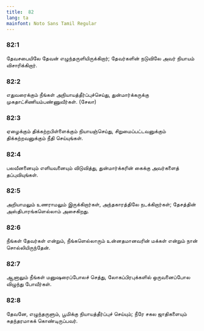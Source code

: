 ```yaml
---
title:  82
lang: ta
mainfont: Noto Sans Tamil Regular
---
```


###  82:1

தேவசபையிலே தேவன் எழுந்தருளியிருக்கிறார்; தேவர்களின் நடுவிலே அவர் நியாயம் விசாரிக்கிறார்.

###  82:2

எதுவரைக்கும் நீங்கள் அநியாயத்தீர்ப்புச்செய்து, துன்மார்க்கருக்கு முகதாட்சிணியம்பண்ணுவீர்கள். (சேலா)

###  82:3

ஏழைக்கும் திக்கற்றபிள்ளைக்கும் நியாயஞ்செய்து, சிறுமைப்பட்டவனுக்கும் திக்கற்றவனுக்கும் நீதி செய்யுங்கள்.

###  82:4

பலவீனனையும் எளியவனையும் விடுவித்து, துன்மார்க்கரின் கைக்கு அவர்களைத் தப்புவியுங்கள்.

###  82:5

அறியாமலும் உணராமலும் இருக்கிறார்கள், அந்தகாரத்திலே நடக்கிறார்கள்; தேசத்தின் அஸ்திபாரங்களெல்லாம் அசைகிறது.

###  82:6

நீங்கள் தேவர்கள் என்றும், நீங்களெல்லாரும் உன்னதமானவரின் மக்கள் என்றும் நான் சொல்லியிருந்தேன்.

###  82:7

ஆனாலும் நீங்கள் மனுஷரைப்போலச் செத்து, லோகப்பிரபுக்களில் ஒருவனைப்போல விழுந்து போவீர்கள்.

###  82:8

தேவனே, எழுந்தருளும், பூமிக்கு நியாயத்தீர்ப்புச் செய்யும்; நீரே சகல ஜாதிகளையும் சுதந்தரமாகக் கொண்டிருப்பவர்.

